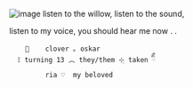 ![image](https://github.com/user-attachments/assets/9a5e82c8-1257-4637-b939-c01f57ee466d)
      listen to the willow, listen to the sound,
      
listen to my voice, you should hear me now . . 

        🐑    clover ｡ oskar
      ﾐ turning 13 ︵ they/them ⊹ฺ taken ིྀ
             ria ♡  my beloved
    
